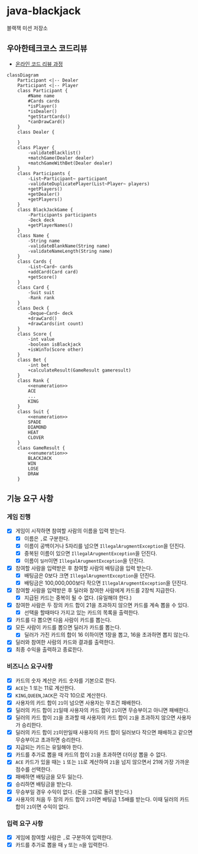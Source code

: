 # java-blackjack

블랙잭 미션 저장소

## 우아한테크코스 코드리뷰

- [온라인 코드 리뷰 과정](https://github.com/woowacourse/woowacourse-docs/blob/master/maincourse/README.md)

```mermaid
classDiagram
    Participant <|-- Dealer
    Participant <|-- Player
    class Participant {
        #Name name
        #Cards cards
        *isPlayer()
        *isDealer()
        *getStartCards()
        *canDrawCard()
    }
    class Dealer {
        
    }
    class Player {
        -validateBlacklist()
        +matchGame(Dealer dealer)
        +matchGameWithBet(Dealer dealer)
    }
    class Participants {
        -List~Participant~ participant
        -validateDuplicatePlayer(List~Player~ players)
        +getPlayers()
        +getDealer()
        +getPlayers()
    }
    class BlackJackGame {
        -Participants participants
        -Deck deck
        +getPlayerNames()
    }
    class Name {
        -String name
        -validateBlankName(String name)
        -validateNameLength(String name)
    }
    class Cards {
        -List~Card~ cards
        +addCard(Card card)
        +getScore()
    }
    class Card {
        -Suit suit
        -Rank rank
    }
    class Deck {
        -Deque~Card~ deck
        +drawCard()
        +drawCards(int count)
    }
    class Score {
        -int value
        -boolean isBlackjack
        +isWinTo(Score other)
    }
    class Bet {
        -int bet
        +calculateResult(GameResult gameresult)
    }
    class Rank {
        <<enumeration>>
        ACE
        ...
        KING
    }
    class Suit {
        <<enumeration>>
        SPADE
        DIAMOND
        HEAT
        CLOVER
    }
    class GameResult {
        <<enumeration>>
        BLACKJACK
        WIN
        LOSE
        DRAW
    }
```

## 기능 요구 사항

### 게임 진행

- [X] 게임이 시작하면 참여할 사람의 이름을 입력 받는다.
    - [X] 이름은 `,`로 구분한다.
    - [X] 이름이 공백이거나 5자리를 넘으면 `IllegalArugmentException`을 던진다.
    - [X] 중복된 이름이 있으면 `IllegalArugmentException`을 던진다.
    - [X] 이름이 `딜러`이면 `IllegalArugmentException`을 던진다.
- [X] 참여할 사람을 입력받은 후 참여할 사람의 배팅금을 입력 받는다.
    - [X] 배팅금은 0보다 크면 `IllegalArugmentException`을 던진다.
    - [X] 배팅금은 100,000,000보다 작으면 `IllegalArugmentException`을 던진다.
- [X] 참여할 사람을 입력받은 후 딜러와 참여한 사람에게 카드를 2장씩 지급한다.
    - [X] 지급된 카드는 중복이 될 수 없다. (유일해야 한다.)
- [X] 참여한 사람은 두 장의 카드 합이 21을 초과하지 않으면 카드를 계속 뽑을 수 있다.
    - [X] 선택을 할때마다 가지고 있는 카드의 목록을 출력한다.
- [X] 카드를 다 뽑으면 다음 사람이 카드를 뽑는다.
- [X] 모든 사람이 카드를 뽑으면 딜러가 카드를 뽑는다.
    - [X] 딜러가 가진 카드의 합이 16 이하이면 1장을 뽑고, 16을 초과하면 뽑지 않는다.
- [X] 딜러와 참여한 사람의 카드와 결과를 출력한다.
- [X] 최종 수익을 출력하고 종료한다.

### 비즈니스 요구사항

- [X] 카드의 숫자 계산은 카드 숫자를 기본으로 한다.
- [X] `ACE`는 1 또는 11로 계산한다.
- [X] `KING`,`QUEEN`,`JACK`은 각각 10으로 계산한다.
- [X] 사용자의 카드 합이 `21`이 넘으면 사용자는 무조건 패배한다.
- [X] 딜러의 카드 합이 `21`일때 사용자의 카드 합이 `21`이면 무승부이고 아니면 패배한다.
- [X] 딜러의 카드 합이 `21`을 초과할 때 사용자의 카드 합이 `21`을 초과하지 않으면 사용자가 승리한다.
- [X] 딜러의 카드 합이 `21`미만일때 사용자의 카드 합이 딜러보다 작으면 패배하고 같으면 무승부이고 초과하면 승리한다.
- [X] 지급되는 카드는 유일해야 한다.
- [X] 카드를 추가로 뽑을 때 카드의 합이 `21`을 초과하면 더이상 뽑을 수 없다.
- [X] `ACE` 카드가 있을 때는 `1` 또는 `11`로 계산하여 `21`을 넘지 않으면서 21에 가장 가까운 점수를 선택한다.
- [X] 패배하면 배팅금을 모두 잃는다.
- [X] 승리하면 배팅금을 받는다.
- [X] 무승부일 경우 수익이 없다. (돈을 그대로 돌려 받는다.)
- [X] 사용자의 처음 두 장의 카드 합이 `21`이면 배팅금 1.5배를 받는다. 이때 딜러의 카드합이 `21`이면 수익이 없다.

### 입력 요구 사항

- [X] 게임에 참여할 사람은 `,`로 구분하여 입력한다.
- [X] 카드를 추가로 뽑을 때 `y` 또는 `n`을 입력한다.
